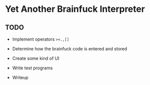 Yet Another Brainfuck Interpreter
=================================

TODO
----

+ Implement operators `><.,[]`

+ Determine how the brainfuck code is entered and stored

+ Create some kind of UI

+ Write test programs

+ Writeup

